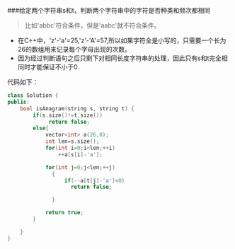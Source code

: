 ###给定两个字符串s和t，判断两个字符串中的字符是否种类和频次都相同
> 比如'abbc'符合条件，但是'aabc'就不符合条件。
* 在C++中，'z'-'a'=25,'z'-'A'=57,所以如果字符全是小写的，只需要一个长为26的数组用来记录每个字母出现的次数。
* 因为经过判断语句之后只剩下对相同长度字符串的处理，因此只有s和t完全相同时才能保证不小于0.

代码如下：
```c++
class Solution {
public:
    bool isAnagram(string s, string t) {
        if(s.size()!=t.size())
             return false;
        else{
            vector<int> a(26,0);
            int len=s.size();
            for(int i=0;i<len;++i)
                ++a[s[i]-'a'];

            for(int j=0;j<len;++j)
              {
                  if(--a[t[j]-'a']<0)
                    return false;

              }

            return true;
        }

    }
}
```
